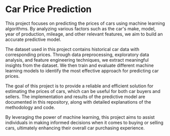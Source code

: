 # Car Price Prediction

This project focuses on predicting the prices of cars using machine learning algorithms. By analyzing various factors such as the car's make, model, year of production, mileage, and other relevant features, we aim to build an accurate predictive model.

The dataset used in this project contains historical car data with corresponding prices. Through data preprocessing, exploratory data analysis, and feature engineering techniques, we extract meaningful insights from the dataset. We then train and evaluate different machine learning models to identify the most effective approach for predicting car prices.

The goal of this project is to provide a reliable and efficient solution for estimating the prices of cars, which can be useful for both car buyers and sellers. The implementation and results of the predictive model are documented in this repository, along with detailed explanations of the methodology and code.

By leveraging the power of machine learning, this project aims to assist individuals in making informed decisions when it comes to buying or selling cars, ultimately enhancing their overall car purchasing experience.
